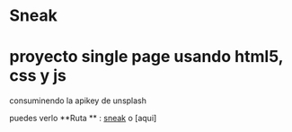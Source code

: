 # Sneak

# proyecto single page usando html5, css y js 

consuminendo la apikey de unsplash



puedes verlo
**Ruta ** : [sneak] o [aqui]


[sneak]: 
[aqui]: 
